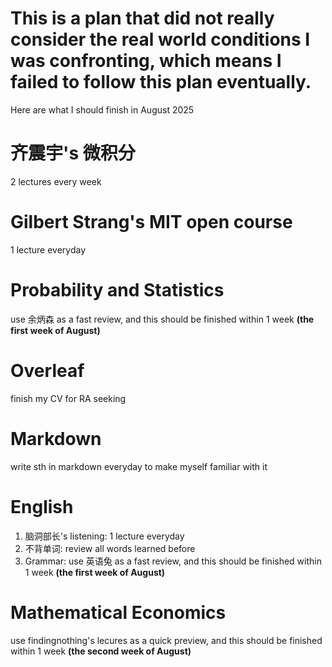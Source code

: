 # This is a plan that did not really consider the real world conditions I was confronting, which means I failed to follow this plan eventually.


Here are what I should finish in August 2025

# 齐震宇's 微积分
  2 lectures every week

# Gilbert Strang's MIT open course
  1 lecture everyday

# Probability and Statistics
  use 余炳森 as a fast review, and this should be finished within 1 week **(the first week of August)**

# Overleaf
  finish my CV for RA seeking

# Markdown
  write sth in markdown everyday to make myself familiar with it

# English
  1. 脑洞部长's listening: 1 lecture everyday
  2. 不背单词: review all words learned before
  3. Grammar: use 英语兔 as a fast review, and this should be finished within 1 week **(the first week of August)**

# Mathematical Economics
  use findingnothing's lecures as a quick preview, and this should be finished within 1 week **(the second week of August)**
